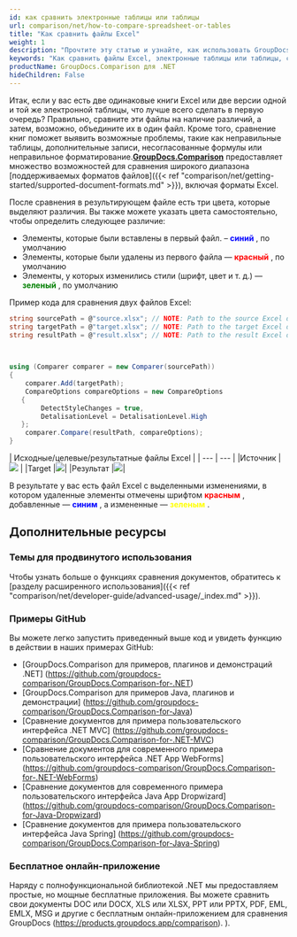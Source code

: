 ```yaml
---
id: как сравнить электронные таблицы или таблицы
url: comparison/net/how-to-compare-spreadsheet-or-tables
title: "Как сравнить файлы Excel"
weight: 1
description: "Прочтите эту статью и узнайте, как использовать GroupDocs.Comparison для .NET для поиска различий в файлах Excel."
keywords: "Как сравнить файлы Excel, электронные таблицы или таблицы, сравнить таблицы, сравнить файлы Excel"
productName: GroupDocs.Comparison для .NET
hideChildren: False
---
```

Итак, если у вас есть две одинаковые книги Excel или две версии одной и той же электронной таблицы, что лучше всего сделать в первую очередь? Правильно, сравните эти файлы на наличие различий, а затем, возможно, объедините их в один файл. Кроме того, сравнение книг поможет выявить возможные проблемы, такие как неправильные таблицы, дополнительные записи, несогласованные формулы или неправильное форматирование.**[GroupDocs.Comparison](https://products.groupdocs.com/comparison/net)** предоставляет множество возможностей для сравнения широкого диапазона [поддерживаемых форматов файлов]({{< ref "comparison/net/getting-started/supported-document-formats.md" >}}), включая форматы Excel.

После сравнения в результирующем файле есть три цвета, которые выделяют различия. Вы также можете указать цвета самостоятельно, чтобы определить следующее различие:

* Элементы, которые были вставлены в первый файл. – <font color="blue">**синий**</font> , по умолчанию
* Элементы, которые были удалены из первого файла — <font color="red">**красный**</font> , по умолчанию
* Элементы, у которых изменились стили (шрифт, цвет и т. д.) — <font color="green">**зеленый**</font> , по умолчанию

Пример кода для сравнения двух файлов Excel:

```csharp
string sourcePath = @"source.xlsx"; // NOTE: Path to the source Excel document 
string targetPath = @"target.xlsx"; // NOTE: Path to the target Excel document 
string resultPath = @"result.xlsx"; // NOTE: Path to the result Excel document       

            

using (Comparer comparer = new Comparer(sourcePath))
{
    comparer.Add(targetPath);
    CompareOptions compareOptions = new CompareOptions
   {
        DetectStyleChanges = true,
        DetalisationLevel = DetalisationLevel.High
   };
    comparer.Compare(resultPath, compareOptions);
}
```

| Исходные/целевые/результатные файлы Excel |
| --- | --- |
|Источник |![](comparison/net/images/how-to-compare-spreadsheet-or-tables-1.png) |
|Target |![](comparison/net/images/how-to-compare-spreadsheet-or-tables-2.png)|
|Результат |![](сравнение/net/images/как-сравнить-таблицу-или-таблицы-3.png)|

В результате у вас есть файл Excel с выделенными изменениями, в котором удаленные элементы отмечены шрифтом <font color="red">**красным**</font> , добавленные — <font color="blue">**синим**</font> , а измененные — <font color="yellow">**зеленым**</font> .

## Дополнительные ресурсы
### Темы для продвинутого использования
Чтобы узнать больше о функциях сравнения документов, обратитесь к [разделу расширенного использования]({{< ref "comparison/net/developer-guide/advanced-usage/_index.md" >}}).

### Примеры GitHub
Вы можете легко запустить приведенный выше код и увидеть функцию в действии в наших примерах GitHub:
* [GroupDocs.Comparison для примеров, плагинов и демонстраций .NET] (https://github.com/groupdocs-comparison/GroupDocs.Comparison-for-.NET)
* [GroupDocs.Comparison для примеров Java, плагинов и демонстрации] (https://github.com/groupdocs-comparison/GroupDocs.Comparison-for-Java)
* [Сравнение документов для примера пользовательского интерфейса .NET MVC] (https://github.com/groupdocs-comparison/GroupDocs.Comparison-for-.NET-MVC)
* [Сравнение документов для современного примера пользовательского интерфейса .NET App WebForms] (https://github.com/groupdocs-comparison/GroupDocs.Comparison-for-.NET-WebForms)
* [Сравнение документов для современного примера пользовательского интерфейса Java App Dropwizard] (https://github.com/groupdocs-comparison/GroupDocs.Comparison-for-Java-Dropwizard)
* [Сравнение документов для примера пользовательского интерфейса Java Spring] (https://github.com/groupdocs-comparison/GroupDocs.Comparison-for-Java-Spring)
    

### Бесплатное онлайн-приложение
Наряду с полнофункциональной библиотекой .NET мы предоставляем простые, но мощные бесплатные приложения.
Вы можете сравнить свои документы DOC или DOCX, XLS или XLSX, PPT или PPTX, PDF, EML, EMLX, MSG и другие с бесплатным онлайн-приложением для сравнения GroupDocs (https://products.groupdocs.app/comparison). ).

